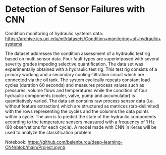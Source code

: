 # Detection of Sensor Failures with CNN

Condition monitoring of hydraulic systems data: https://archive.ics.uci.edu/ml/datasets/Condition+monitoring+of+hydraulic+systems

The dataset addresses the condition assessment of a hydraulic test rig based on multi sensor data. Four fault types are superimposed with several severity grades impeding selective quantification. The data set was experimentally obtained with a hydraulic test rig. This test rig consists of a primary working and a secondary cooling-filtration circuit which are connected via the oil tank. The system cyclically repeats constant load cycles (duration 60 seconds) and measures process values such as pressures, volume flows and temperatures while the condition of four hydraulic components (cooler, valve, pump and accumulator) is quantitatively varied. The data set contains raw process sensor data (i.e. without feature extraction) which are structured as matrices (tab-delimited) with the rows representing the cycles and the columns the data points within a cycle. The aim is to predict the state of the hydraulic components according to the temperature sensors measured with a frequency of 1 Hz (60 observations for each cycle). A model made with CNN in Keras will be used to analyze the classification problem.

Notebook: https://github.com/belenburcu/deep-learning-CNN/blob/main/Project.ipynb
